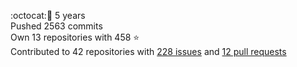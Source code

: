 :octocat::birthday: 5 years  
Pushed 2563 commits  
Own 13 repositories with 458 :star:  
Contributed to 42 repositories with [228 issues](https://github.com/issues?q=is%3Aissue+author%3Aeoli3n) and [12 pull requests](https://github.com/pulls?q=is%3Apr+author%3Aeoli3n+)
